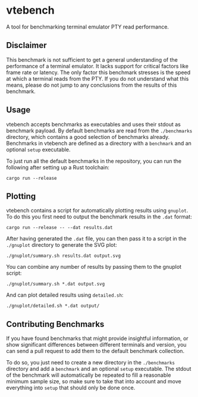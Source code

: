 # vtebench

A tool for benchmarking terminal emulator PTY read performance.

## Disclaimer

This benchmark is not sufficient to get a general understanding of the
performance of a terminal emulator. It lacks support for critical factors like
frame rate or latency. The only factor this benchmark stresses is the speed at
which a terminal reads from the PTY. If you do not understand what this means,
please do not jump to any conclusions from the results of this benchmark.

## Usage

vtebench accepts benchmarks as executables and uses their stdout as benchmark
payload. By default benchmarks are read from the `./benchmarks` directory, which
contains a good selection of benchmarks already. Benchmarks in vtebench are
defined as a directory with a `benchmark` and an optional `setup` executable.

To just run all the default benchmarks in the repository, you can run the
following after setting up a Rust toolchain:

```
cargo run --release
```

## Plotting

vtebench contains a script for automatically plotting results using `gnuplot`.
To do this you first need to output the benchmark results in the `.dat` format:

```
cargo run --release -- --dat results.dat
```

After having generated the `.dat` file, you can then pass it to a script in the
`./gnuplot` directory to generate the SVG plot:

```
./gnuplot/summary.sh results.dat output.svg
```

You can combine any number of results by passing them to the gnuplot script:

```
./gnuplot/summary.sh *.dat output.svg
```

And can plot detailed results using `detailed.sh`:

```
./gnuplot/detailed.sh *.dat output/
```

## Contributing Benchmarks

If you have found benchmarks that might provide insightful information, or show
significant differences between different terminals and version, you can send a
pull request to add them to the default benchmark collection.

To do so, you just need to create a new directory in the `./benchmarks`
directory and add a `benchmark` and an optional `setup` executable. The stdout
of the benchmark will automatically be repeated to fill a reasonable minimum
sample size, so make sure to take that into account and move everything into
`setup` that should only be done once.
